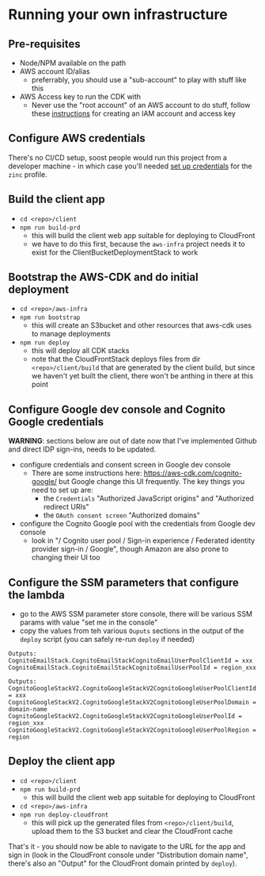 # Running your own infrastructure

## Pre-requisites

* Node/NPM available on the path
* AWS account ID/alias
    * preferrably, you should use a "sub-account" to play with stuff like this
* AWS Access key to run the CDK with
    * Never use the "root account" of an AWS account to do stuff, follow these
      [instructions](create-iam-account.md) for creating an IAM account and
      access key

## Configure AWS credentials

There's no CI/CD setup, soost people would run this project from a developer 
machine - in which case you'll needed [set up credentials](aws-credentials.md) 
for the `zinc` profile.

## Build the client app
* `cd <repo>/client`
* `npm run build-prd`
  * this will build the client web app suitable for deploying to CloudFront
  * we have to do this first, because the `aws-infra` project needs it to exist
  for the ClientBucketDeploymentStack to work

## Bootstrap the AWS-CDK and do initial deployment
* `cd <repo>/aws-infra`
* `npm run bootstrap`
    * this will create an S3bucket and other resources that aws-cdk uses to
      manage deployments
* `npm run deploy`
    * this will deploy all CDK stacks
    * note that the CloudFrontStack deploys files from dir `<repo>/client/build`
      that are generated by the client build, but since we haven't yet
      built the client, there won't be anthing in there at this point

## Configure Google dev console and Cognito Google credentials
**WARNING**: sections below are out of date now that I've implemented Github and
direct IDP sign-ins, needs to be updated.

* configure credentials and consent screen in Google dev console
    * There are some instructions here: https://aws-cdk.com/cognito-google/ but
      Google change this UI frequently.  The key things you need to set up are:
        * the `Credentials` "Authorized JavaScript origins" and
          "Authorized redirect URIs"
        * the `OAuth consent screen` "Authorized domains"
* configure the Cognito Google pool with the credentials from Google dev console
    * look in "/ Cognito user pool / Sign-in experience /
      Federated identity provider sign-in / Google", though Amazon are also
      prone to changing their UI too

## Configure the SSM parameters that configure the lambda
* go to the AWS SSM parameter store console, there will be various SSM params
  with value "set me in the console"
* copy the values from teh various `Ouputs` sections in the output of the
  `deploy` script (you can safely re-run `deploy` if needed)
```
Outputs:
CognitoEmailStack.CognitoEmailStackCognitoEmailUserPoolClientId = xxx
CognitoEmailStack.CognitoEmailStackCognitoEmailUserPoolId = region_xxx

Outputs:
CognitoGoogleStackV2.CognitoGoogleStackV2CognitoGoogleUserPoolClientId = xxx
CognitoGoogleStackV2.CognitoGoogleStackV2CognitoGoogleUserPoolDomain = domain-name
CognitoGoogleStackV2.CognitoGoogleStackV2CognitoGoogleUserPoolId = region_xxx
CognitoGoogleStackV2.CognitoGoogleStackV2CognitoGoogleUserPoolRegion = region
```

## Deploy the client app
* `cd <repo>/client`
* `npm run build-prd`
    * this will build the client web app suitable for deploying to CloudFront
* `cd <repo>/aws-infra`
* `npm run deploy-cloudfront`
    * this will pick up the generated files from `<repo>/client/build`, upload
      them to the S3 bucket and clear the CloudFront cache

That's it - you should now be able to navigate to the URL for the app and
sign in (look in the CloudFront console under "Distribution domain name",
there's also an "Output" for the CloudFront domain printed by `deploy`).
